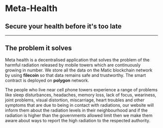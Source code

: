 # Meta-Health

## Secure your health before it's too late

<hr/>

## The problem it solves

Meta health is a decentralised application that solves the problem of the harmful radiation released by mobile towers which are continuously growing in number. We store all the data on the Matic blockchain network by using <b>filecoin</b> so that data remains safe and trustworthy. The smart contract is deployed on <b>polygon</b> network.

The people who live near cell phone towers experience a range of problems like sleep disturbances, headaches, memory loss, lack of focus, weariness, joint problems, visual distortion, miscarriage, heart troubles and other symptoms that are due to being in contact with radiations, our website will inform them about the radiation levels in their neighbourhood and if the radiation is higher than the governments allowed limit then we make them aware about ways to report the high radiation to the respected authority.
